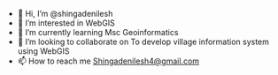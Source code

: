 - 👋 Hi, I’m @shingadenilesh
- 👀 I’m interested in WebGIS 
- 🌱 I’m currently learning Msc Geoinformatics
- 💞️ I’m looking to collaborate on To develop village information system using WebGIS
- 📫 How to reach me Shingadenilesh4@gmail.com

<!---
shingadenilesh/shingadenilesh is a ✨ special ✨ repository because its `README.md` (this file) appears on your GitHub profile.
You can click the Preview link to take a look at your changes.
--->
